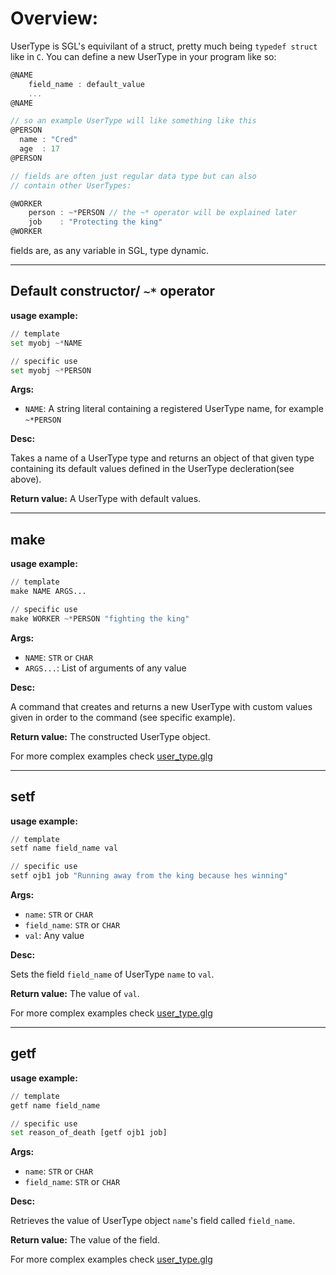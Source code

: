 # Overview:

UserType is SGL's equivilant of a struct, pretty much being `typedef struct` like in `C`. You can define a new UserType in your program like so:

```C
@NAME
    field_name : default_value
    ...
@NAME

// so an example UserType will like something like this
@PERSON
  name : "Cred"  
  age  : 17
@PERSON

// fields are often just regular data type but can also 
// contain other UserTypes:

@WORKER
    person : ~*PERSON // the ~* operator will be explained later
    job    : "Protecting the king"
@WORKER

```
fields are, as any variable in SGL, type dynamic.




___
## **Default constructor/ `~*` operator**

**usage example:**
```Python
// template
set myobj ~*NAME

// specific use
set myobj ~*PERSON
```
    

**Args:**

* `NAME`: A string literal containing a registered UserType name, for example `~*PERSON`


**Desc:**

Takes a name of a UserType type and returns an object of that given type containing its default values defined in the UserType decleration(see above).

**Return value:** A UserType with default values.
___
## **make**

**usage example:**
```Python
// template
make NAME ARGS...

// specific use
make WORKER ~*PERSON "fighting the king"
```
    

**Args:**

* `NAME`: `STR` or `CHAR`
* `ARGS...`: List of arguments of any value


**Desc:**

A command that creates and returns a new UserType with custom values given in order to the command (see specific example).

**Return value:** The constructed UserType object.

For more complex examples check [user_type.glg](../examples/user_type.glg)

___
## **setf**

**usage example:**
```Python
// template
setf name field_name val

// specific use
setf ojb1 job "Running away from the king because hes winning"
```
    

**Args:**

* `name`: `STR` or `CHAR`
* `field_name`: `STR` or `CHAR`
* `val`: Any value


**Desc:**

Sets the field `field_name` of UserType `name` to `val`.

**Return value:** The value of `val`.

For more complex examples check [user_type.glg](../examples/user_type.glg)

___
## **getf**

**usage example:**
```Python
// template
getf name field_name

// specific use
set reason_of_death [getf ojb1 job] 
```
    

**Args:**

* `name`: `STR` or `CHAR`
* `field_name`: `STR` or `CHAR`


**Desc:**

Retrieves the value of UserType object `name`'s field called `field_name`.

**Return value:** The value of the field.

For more complex examples check [user_type.glg](../examples/user_type.glg)
